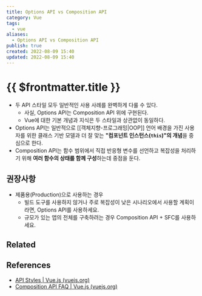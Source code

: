 ```yaml
---
title: Options API vs Composition API
category: Vue
tags:
  - vue
aliases:
  - Options API vs Composition API
publish: true
created: 2022-08-09 15:40
updated: 2022-08-09 15:40
---
```


# {{ $frontmatter.title }}

- 두 API 스타일 모두 일반적인 사용 사례를 완벽하게 다룰 수 있다.
  - 사실, Options API는 Composition API 위에 구현된다.
  - Vue에 대한 기본 개념과 지식은 두 스타일과 상관없이 동일하다.
- Options API는 일반적으로 [[객체지향-프로그래밍|OOP]] 언어 배경을 가진 사용자를 위한 클래스 기반 모델과 더 잘 맞는 **"컴포넌트 인스턴스(`this`)"의 개념**을 중심으로 한다.
- Composition API는 함수 범위에서 직접 반응형 변수를 선언하고 복잡성을 처리하기 위해 **여러 함수의 상태를 함께 구성**하는데 중점을 둔다.

## 권장사항

- 제품용(Production)으로 사용하는 경우
  - 빌드 도구를 사용하지 않거나 주로 복잡성이 낮은 시나리오에서 사용할 계획이라면, Options API를 사용하세요.
  - 규모가 있는 앱의 전체를 구축하려는 경우 Composition API + SFC를 사용하세요.

## Related

## References

- [API Styles | Vue.js (vuejs.org)](https://vuejs.org/guide/introduction.html#api-styles)
- [Composition API FAQ | Vue.js (vuejs.org)](https://vuejs.org/guide/extras/composition-api-faq.html#composition-api-faq)
